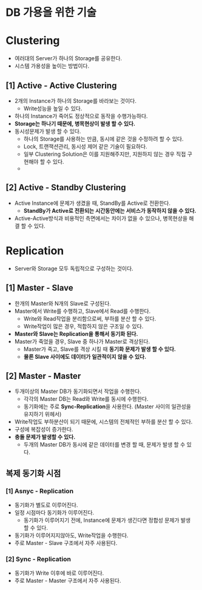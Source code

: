 # DB 가용을 위한 기술

# Clustering
- 여러대의 Server가 하나의 Storage를 공유한다.
- 시스템 가용성을 높이는 방법이다.

## [1] Active - Active Clustering
- 2개의 Instance가 하나의 Storage를 바라보는 것이다.
  - Write성능을 높일 수 있다.
- 하나의 Instance가 죽어도 정상적으로 동작을 수행가능하다.
- **Storage는 하나기 때문에, 병목현상이 발생 할 수 있다.**
- 동시성문제가 발생 할 수 있다.
   - 하나의 Storage를 사용하는 만큼, 동시에 같은 것을 수정하려 할 수 있다.
   - Lock, 트랜잭션관리, 동시성 제어 같은 기술이 필요하다.
   - 일부 Clustering Solution은 이를 지원해주지만, 지원하지 않는 경우 직접 구현해야 할 수 있다.
   - 
## [2] Active - Standby Clustering
- Active Instance에 문제가 생겼을 때, StandBy를 Active로 전환한다.
  - **StandBy가 Active로 전환되는 시간동안에는 서비스가 동작하지 않을 수 있다.**
- Active-Active방식과 비용적인 측면에서는 차이가 없을 수 있으나, 병목현상을 해결 할 수 있다.

# Replication
- Server와 Storage 모두 독립적으로 구성하는 것이다.

## [1] Master - Slave
- 한개의 Master와 N개의 Slave로 구성된다.
- Master에서 Write를 수행하고, Slave에서 Read를 수행한다.
  - Write와 Read작업을 분리함으로써, 부하를 분산 할 수 있다.
  - Write작업이 많은 경우, 적합하지 않은 구조일 수 있다.
- **Master와 Slave는 Replication을 통해서 동기화 된다.**
- Master가 죽었을 경우, Slave 중 하나가 Master로 격상된다.
  - Master가 죽고, Slave를 격상 시킬 때 **동기화 문제가 발생 할 수 있다.**
  - **물론 Slave 사이에도 데이터가 일관적이지 않을 수 있다.**

## [2] Master - Master
- 두개이상의 Master DB가 동기화되면서 작업을 수행한다.
  - 각각의 Master DB는 Read와 Write를 동시에 수행한다.
  - 동기화에는 주로 **Sync-Replication**을 사용한다. (Master 사이의 일관성을 유지하기 위헤서)
- Write작업도 부하분산이 되기 때문에, 시스템의 전체적인 부하를 분산 할 수 있다.
- 구성에 복잡성이 증가한다.
- **충돌 문제가 발생할 수 있다.**
  - 두개의 Master DB가 동시에 같은 데이터를 변경 할 때, 문제가 발생 할 수 있다.
 
    
## 복제 동기화 시점
### [1] Asnyc - Replication
- 동기화가 별도로 이루어진다.
- 일정 시점마다 동기화가 이루어진다.
  - 동기화가 이루어지기 전에, Instance에 문제가 생긴다면 정합성 문제가 발생 할 수 있다.
- 동기화가 이루어지지않아도, Write작업을 수행한다.
- 주로 Master - Slave 구조에서 자주 사용된다.

### [2] Sync - Replication
- 동기화가 Write 이후에 바로 이루어진다.
- 주로 Master - Master 구조에서 자주 사용된다.